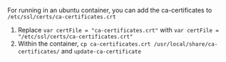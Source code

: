For running in an ubuntu container, you can add the ca-certificates to `/etc/ssl/certs/ca-certificates.crt`
1. Replace `var certFile = "ca-certificates.crt"` with `var certFile = "/etc/ssl/certs/ca-certificates.crt"`
2. Within the container, `cp ca-certificates.crt /usr/local/share/ca-certificates/` and `update-ca-certificate`

